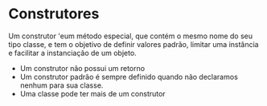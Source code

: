 # Construtores

Um construtor 'eum método especial, que contém o mesmo nome
do seu tipo classe, e tem o objetivo de definir valores
padrão, limitar uma instância e facilitar a instanciação de um
objeto.

- Um construtor não possui um retorno
- Um construtor padrão é sempre definido quando não declaramos nenhum para sua classe.
- Uma classe pode ter mais de um construtor

